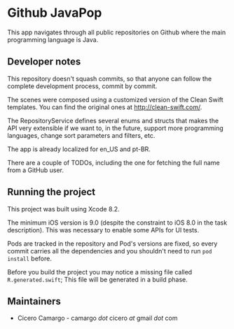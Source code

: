 # Github JavaPop
This app navigates through all public repositories on Github where the main programming language is Java.

## Developer notes

This repository doesn't squash commits, so that anyone can follow the complete development process, commit by commit.

The scenes were composed using a customized version of the Clean Swift templates. You can find the original ones at http://clean-swift.com/.

The RepositoryService defines several enums and structs that makes the API very extensible if we want to, in the future, support more programming languages, change sort parameters and filters, etc.

The app is already localized for en_US and pt-BR.

There are a couple of TODOs, including the one for fetching the full name from a GitHub user.

## Running the project

This project was built using Xcode 8.2.

The minimum iOS version is 9.0 (despite the constraint to iOS 8.0 in the task description). This was necessary to enable some APIs for UI tests.

Pods are tracked in the repository and Pod's versions are fixed, so every commit carries all the dependencies and you shouldn't need to run `pod install` before.

Before you build the project you may notice a missing file called `R.generated.swift`; This file will be generated in a build phase.

## Maintainers
* Cicero Camargo - camargo _dot_ cicero _at_ gmail _dot_ com